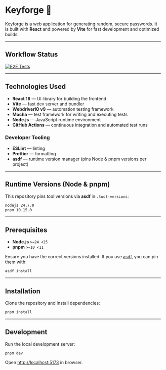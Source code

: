 # Keyforge 🔑

Keyforge is a web application for generating random, secure passwords.
It is built with **React** and powered by **Vite** for fast development
and optimized builds.

---

## Workflow Status

[![E2E
Tests](https://github.com/gregoryAndrikopoulos/keyforge/actions/workflows/e2e_test.yml/badge.svg)](https://github.com/gregoryAndrikopoulos/keyforge/actions/workflows/e2e_test.yml)

---

## Technologies Used

- **React 19** — UI library for building the frontend
- **Vite** — fast dev server and bundler
- **WebdriverIO v9** — automation testing framework
- **Mocha** — test framework for writing and executing tests
- **Node.js** — JavaScript runtime environment
- **GitHub Actions** — continuous integration and automated test runs

### Developer Tooling

- **ESLint** — linting
- **Prettier** — formatting
- **asdf** — runtime version manager (pins Node & pnpm versions per project)

---

## Runtime Versions (Node & pnpm)

This repository pins tool versions via **asdf** in `.tool-versions`:

```txt
nodejs 24.7.0
pnpm 10.15.0
```

---

## Prerequisites

- **Node.js** `>=24 <25`
- **pnpm** `>=10 <11`

Ensure you have the correct versions installed. If you use
[asdf](https://asdf-vm.com/), you can pin them with:

```bash
asdf install
```

---

## Installation

Clone the repository and install dependencies:

```bash
pnpm install
```

---

## Development

Run the local development server:

```bash
pnpm dev
```

Open <http://localhost:5173> in browser.
